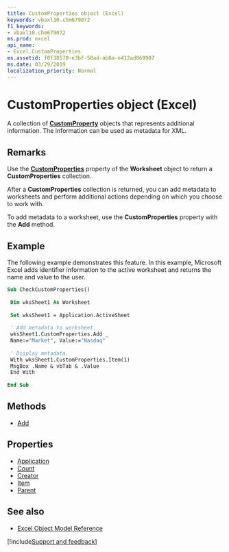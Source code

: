 ```yaml
---
title: CustomProperties object (Excel)
keywords: vbaxl10.chm679072
f1_keywords:
- vbaxl10.chm679072
ms.prod: excel
api_name:
- Excel.CustomProperties
ms.assetid: f0f38570-e3bf-58ad-ab8a-e412ad869907
ms.date: 03/29/2019
localization_priority: Normal
---
```



# CustomProperties object (Excel)

A collection of **[CustomProperty](excel.customproperty.md)** objects that represents additional information. The information can be used as metadata for XML.


## Remarks

Use the **[CustomProperties](Excel.Worksheet.CustomProperties.md)** property of the **Worksheet** object to return a **CustomProperties** collection.

After a **CustomProperties** collection is returned, you can add metadata to worksheets and perform additional actions depending on which you choose to work with.

To add metadata to a worksheet, use the **CustomProperties** property with the **Add** method.


## Example

The following example demonstrates this feature. In this example, Microsoft Excel adds identifier information to the active worksheet and returns the name and value to the user.

```vb
Sub CheckCustomProperties() 
 
 Dim wksSheet1 As Worksheet 
 
 Set wksSheet1 = Application.ActiveSheet 
 
 ' Add metadata to worksheet. 
 wksSheet1.CustomProperties.Add _ 
 Name:="Market", Value:="Nasdaq" 
 
 ' Display metadata. 
 With wksSheet1.CustomProperties.Item(1) 
 MsgBox .Name & vbTab & .Value 
 End With 
 
End Sub
```


## Methods

- [Add](Excel.CustomProperties.Add.md)

## Properties

- [Application](Excel.CustomProperties.Application.md)
- [Count](Excel.CustomProperties.Count.md)
- [Creator](Excel.CustomProperties.Creator.md)
- [Item](Excel.CustomProperties.Item.md)
- [Parent](Excel.CustomProperties.Parent.md)


## See also

- [Excel Object Model Reference](overview/Excel/object-model.md)

[!include[Support and feedback](~/includes/feedback-boilerplate.md)]